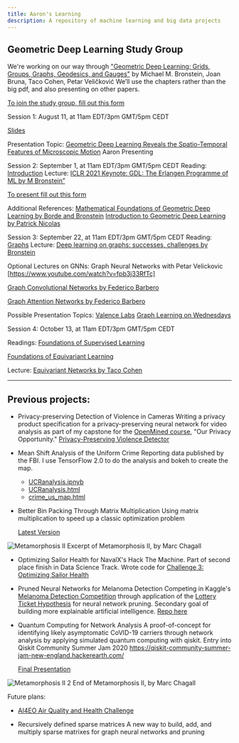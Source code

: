 ```yaml
---
title: Aaron's Learning
description: A repository of machine learning and big data projects
---
```


## Geometric Deep Learning Study Group
We're working on our way through ["Geometric Deep Learning: Grids, Groups, Graphs, Geodesics, and Gauges"](https://geometricdeeplearning.com/book/)
by Michael M. Bronstein, Joan Bruna, Taco Cohen, Petar Veličković
We’ll use the chapters rather than the big pdf, and also presenting on other papers.

[To join the study group, fill out this form](https://docs.google.com/forms/d/e/1FAIpQLSe6T7KujHbJBLQaDSMcnaCFrfvKjDLrtH8CSZVWVr6G4HedNg/viewform?usp=header)

Session 1: August 11, at 11am EDT/3pm GMT/5pm CEDT

[Slides](https://github.com/ARMargolis/armargolis.github.io/blob/main/Geometric%20Deep%20Learning%2020250811.pdf)

Presentation Topic: [Geometric Deep Learning Reveals the Spatio-Temporal Features of Microscopic Motion](https://www.nature.com/articles/s42256-022-00595-0)
Aaron Presenting


Session 2: September 1, at 11am EDT/3pm GMT/5pm CEDT
Reading: [Introduction](https://geometricdeeplearning.com/book/introduction.html) 
Lecture: [ICLR 2021 Keynote: GDL: The Erlangen Programme of ML by M Bronstein”](https://www.youtube.com/watch?v=w6Pw4MOzMuo) 

[To present fill out this form](https://docs.google.com/forms/d/e/1FAIpQLSfjuvRWuHfQ9M11uz9PUnq_3j_trOAcTyDG2a5yPoMvMWgfLQ/viewform?usp=header)

Additional References:
[Mathematical Foundations of Geometric Deep Learning by Borde and Bronstein](https://www.arxiv.org/abs/2508.02723)
[Introduction to Geometric Deep Learning by Patrick Nicolas](https://patricknicolas.substack.com/p/introduction-to-geometric-deep-learning)


Session 3: September 22, at 11am EDT/3pm GMT/5pm CEDT
Reading: [Graphs](​​https://geometricdeeplearning.com/book/graphs.html)
Lecture: [Deep learning on graphs: successes, challenges by Bronstein](https://www.youtube.com/watch?v=PLGcx65MhCc)

Optional Lectures on GNNs: Graph Neural Networks with Petar Velickovic [https://www.youtube.com/watch?v=fpb3j33RfTc]

[Graph Convolutional Networks by Federico Barbero](https://www.youtube.com/watch?v=CwHNUX2GWvE)

[Graph Attention Networks by Federico Barbero](https://www.youtube.com/watch?v=iAEDA8aDCZg)

Possible Presentation Topics:
[Valence Labs](https://portal.valencelabs.com)
[Graph Learning on Wednesdays](https://sites.google.com/view/graph-learning-on-weds)


Session 4: October 13, at 11am EDT/3pm GMT/5pm CEDT

Readings: [Foundations of Supervised Learning](https://geometricdeeplearning.com/book/foundations.html)

[Foundations of Equivariant Learning](https://geometricdeeplearning.com/book/algebraicpriors.html)

Lecture: [Equivariant Networks by Taco Cohen](https://slideslive.com/38943570/equivariant-networks)

***

## Previous projects:

- Privacy-preserving Detection of Violence in Cameras
Writing a privacy product specification for a privacy-preserving neural network for video analysis as part of my capstone for the [OpenMined course](https://courses.openmined.org/courses), "Our Privacy Opportunity." 
  [Privacy-Preserving Violence Detector](https://github.com/ARMargolis/priv_violence_detector/blob/main/README.md)
    
- Mean Shift Analysis of the Uniform Crime Reporting data published by the FBI.
I use TensorFlow 2.0 to do the analysis and bokeh to create the map.
  - [UCRanalysis.ipnyb](/crime_analysis/UCRanalysis.ipnyb)
  - [UCRanalysis.html](/crime_analysis/UCRanalysis.html)
  - [crime_us_map.html](/crime_analysis/crime_us_map.html)
  
- Better Bin Packing Through Matrix Multiplication
Using matrix multiplication to speed up a classic optimization problem

  [Latest Version](https://github.com/ARMargolis/matrix_bin_packing)

![Metamorphosis II](Metamorphosis_IIexcerpt1.png)
Excerpt of Metamorphosis II, by Marc Chagall

- Optimizing Sailor Health for NavalX's Hack The Machine.
Part of second place finish in Data Science Track. Wrote code for [Challenge 3: Optimizing Sailor Health](https://github.com/ARMargolis/Track2_Challenges_Data/tree/main/Challenge3)


- Pruned Neural Networks for Melanoma Detection
Competing in Kaggle's [Melanoma Detection Competition](https://www.kaggle.com/c/siim-isic-melanoma-classification/data) through application of the [Lottery Ticket Hypothesis](https://arxiv.org/pdf/1803.03635.pdf) for neural network pruning.
Secondary goal of building more explainable artificial intelligence. [Repo here](https://github.com/ARMargolis/melanoma-pytorch)

- Quantum Computing for Network Analysis
A proof-of-concept for identifying likely asymptomatic CoVID-19 carriers through network analysis by applying simulated quantum computing with qiskit. Entry into Qiskit Community Summer Jam 2020 https://qiskit-community-summer-jam-new-england.hackerearth.com/

    [Final Presentation](https://github.com/ARMargolis/contact_tracer/blob/master/presentation/quantumhack.pptx)

![Metamorphosis II 2](MetamorphosisII_excerpt2.png)
End  of Metamorphosis II, by Marc Chagall

Future plans:

- [AI4EO Air Quality and Health Challenge](https://platform.ai4eo.eu/challenge/air-quality-and-health)
  
- Recursively defined sparse matrices
A new way to build, add, and multiply sparse matrixes for graph neural networks and pruning
